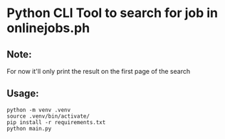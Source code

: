 # Python CLI Tool to search for job in onlinejobs.ph

## Note: 
For now it'll only print the result on the first page of the search

## Usage:
```
python -m venv .venv
source .venv/bin/activate/
pip install -r requirements.txt
python main.py
```
